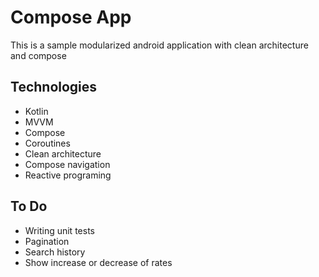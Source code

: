 # Compose App

This is a sample modularized android application with clean architecture and compose

## Technologies

- Kotlin
- MVVM
- Compose
- Coroutines
- Clean architecture
- Compose navigation
- Reactive programing

## To Do
- Writing unit tests
- Pagination
- Search history
- Show increase or decrease of rates